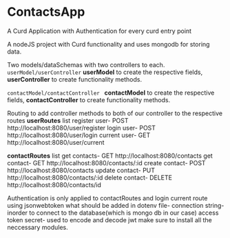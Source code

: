 # ContactsApp
A Curd Application with Authentication for every curd entry point

A nodeJS project with Curd functionality and uses mongodb for storing data.

Two models/dataSchemas with two controllers to each.
```userModel/userController```
**userModel** to create the respective fields,
**userController** to create functionality methods.

```contactModel/contactController ```
**contactModel** to create the respective fields,
**contactController** to create functionality methods.

Routing to add controller methods to both of our controller to the respective routes
**userRoutes** list
register user-   POST http://localhost:8080/user/register
login user- POST http://localhost:8080/user/login
current user- GET http://localhost:8080/user/current

**contactRoutes** list
get contacts- GET http://localhost:8080/contacts
get contact-  GET http://localhost:8080/contacts/:id
create contact- POST http://localhost:8080/contacts
update contact- PUT http://localhost:8080/contacts/:id
delete contact- DELETE http://localhost:8080/contacts/id

Authentication is only applied to contactRoutes and login current route using jsonwebtoken
what should be added in dotenv file-
connection string- inorder to connect to the database(which is mongo db in our case)
access token secret- used to encode and decode jwt
make sure to install all the neccessary modules.
